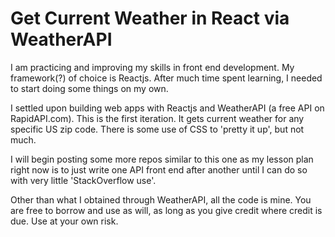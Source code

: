 # Get Current Weather in React via WeatherAPI

<p>I am practicing and improving my skills in front end development.  My framework(?) of choice is Reactjs.  After much time spent learning, I needed to start doing some things on my own.</p>

<p>I settled upon building web apps with Reactjs and WeatherAPI (a free API on RapidAPI.com).  This is the first iteration.  It gets current weather for any specific US zip code.  There is some use of CSS to 'pretty it up', but not much.</p>

<p>I will begin posting some more repos similar to this one as my lesson plan right now is to just write one API front end after another until I can do so with very little 'StackOverflow use'.</p>

<p>Other than what I obtained through WeatherAPI, all the code is mine.  You are free to borrow and use as will, as long as you give credit where credit is due. Use at your own risk.</p>

